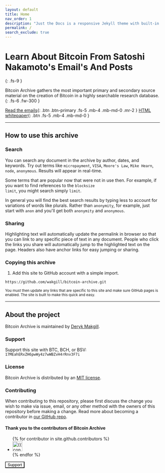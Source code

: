 ```yaml
---
layout: default
title: Home
nav_order: 1
description: "Just the Docs is a responsive Jekyll theme with built-in search that is easily customizable and hosted on GitHub Pages."
permalink: /
search_exclude: true
---
```


# Learn About Bitcoin From Satoshi Nakamoto's Email's And Posts
{: .fs-9 }

Bitcoin Archive gathers the most important primary and secondary source material on the creation of Bitcoin in a highly searchable research database.
{: .fs-6 .fw-300 }

[Read the emails](/bitcoin-archive/docs/emails){: .btn .btn-primary .fs-5 .mb-4 .mb-md-0 .mr-2 } [HTML whitepaper](/bitcoin-archive/docs/whitepaper/en/){: .btn .fs-5 .mb-4 .mb-md-0 }

---

## How to use this archive

### Search

You can search any document in the archive by author, dates, and keywords. Try out terms like <code>micropayment</code>, <code>VISA</code>, <code>Moore's Law</code>, <code>Mike Hearn</code>, <code>node</code>, <code>anonymous</code>. Results will appear in real-time. 

Some terms that are popular now that were not in use then. For example, if you want to find references to the <code>blocksize limit</code>, you might search simply <code>limit</code>.

In general you will find the best search results by typing less to account for variations of words like plurals. Rather than <code>anonymity</code>, for example, just start with <code>anon</code> and you'll get both <code>anonymity</code> and <code>anonymous</code>.

### Sharing

Highlighting text will automatically update the permalink in browser so that you can link to any specific piece of text in any document. People who click the links you share will automatically jump to the highlighted text on the page. Headers also have anchor links for easy jumping or sharing.

### Copying this archive
1. Add this site to GitHub account with a simple import.
```
https://github.com/wakgill/bitcoin-archive.git
```
<small>You must then update any links that are specific to this site and make sure GitHub pages is enabled. The site is built to make this quick and easy.</small>

---

## About the project

Bitcoin Archive is maintained by [Deryk Makgill](/).

### Support

Support this site with BTC, BCH, or BSV: <code>17MEahERxZH6pwWy4z7wWBZvH4rRnv3F7i</code>

### License

Bitcoin Archive is distributed by an [MIT license](https://github.com/pmarsceill/just-the-docs/tree/master/LICENSE.txt).

### Contributing

When contributing to this repository, please first discuss the change you wish to make via issue,
email, or any other method with the owners of this repository before making a change. Read more about becoming a contributor in [our GitHub repo](https://github.com/pmarsceill/just-the-docs#contributing).

#### Thank you to the contributors of Bitcoin Archive

<ul class="list-style-none">
{% for contributor in site.github.contributors %}
  <li class="d-inline-block mr-1">
     <a href="{{ contributor.html_url }}"><img src="{{ contributor.avatar_url }}" width="32" height="32" alt="{{ contributor.login }}"/></a>
  </li>
{% endfor %}
</ul>

<script src="https://unpkg.com/@paybutton/paybutton@1.0.2/dist/paybutton.js"></script>
<div class="" to="17MEahERxZH6pwWy4z7wWBZvH4rRnv3F7i"><div class="jss1"><button class="MuiButtonBase-root MuiButton-root MuiButton-text jss2 jss3" tabindex="0" type="button" style="
    background: transparent;
"><span class="MuiButton-label"><span>Support</span></span><span class="MuiTouchRipple-root"></span></button></div></div>
